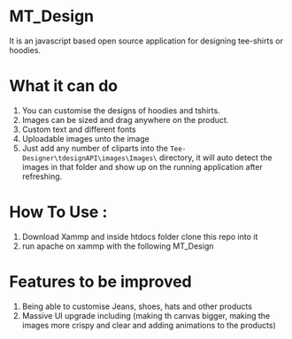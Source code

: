 MT_Design
============

It is an javascript based open source application for designing tee-shirts or hoodies.

What it can do
========================
1. You can customise the designs of hoodies and tshirts.
2. Images can be sized and drag anywhere on the product.
4. Custom text and different fonts
5. Uploadable images unto the image
6. Just add any number of cliparts into the `Tee-Designer\tdesignAPI\images\Images\` directory, it will auto detect the images in that folder and show up on the running application after refreshing.

How To Use :
=================
1. Download Xammp and inside htdocs folder clone this repo into it
2. run apache on xammp with the following MT_Design

Features to be improved
========================
1. Being able to customise Jeans, shoes, hats and other products
2. Massive UI upgrade including (making th canvas bigger, making the images more crispy and clear and adding animations to the products)


